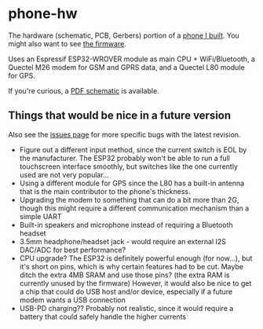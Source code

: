 # phone-hw
The hardware (schematic, PCB, Gerbers) portion of a [phone I built](https://github.com/thatoddmailbox/phone). You might also want to see [the firmware](https://github.com/thatoddmailbox/phone-fw).

Uses an Espressif ESP32-WROVER module as main CPU + WiFi/Bluetooth, a Quectel M26 modem for GSM and GPRS data, and a Quectel L80 module for GPS.

If you're curious, a [PDF schematic](./mfg/phone-hw.pdf) is available.

## Things that would be nice in a future version
Also see the [issues page](https://github.com/thatoddmailbox/phone-hw/issues) for more specific bugs with the latest revision.
* Figure out a different input method, since the current switch is EOL by the manufacturer. The ESP32 probably won't be able to run a full touchscreen interface smoothly, but switches like the one currently used are not very popular...
* Using a different module for GPS since the L80 has a built-in antenna that is the main contributor to the phone's thickness.
* Upgrading the modem to something that can do a bit more than 2G, though this might require a different communication mechanism than a simple UART
* Built-in speakers and microphone instead of requiring a Bluetooth headset
* 3.5mm headphone/headset jack - would require an external I2S DAC/ADC for best performance?
* CPU upgrade? The ESP32 is definitely powerful enough (for now...), but it's short on pins, which is why certain features had to be cut. Maybe ditch the extra 4MB SRAM and use those pins? (the extra RAM is currently unused by the firmware) However, it would also be nice to get a chip that could do USB host and/or device, especially if a future modem wants a USB connection
* USB-PD charging?? Probably not realistic, since it would require a battery that could safely handle the higher currents